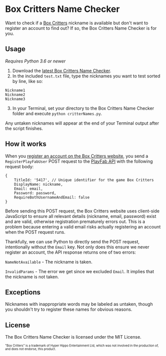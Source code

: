 # Box Critters Name Checker

Want to check if a [Box Critters](https://boxcritters.com/) nickname is available but don't want to register an account to find out? If so, the Box Critters Name Checker is for you.

## Usage

*Requires Python 3.6 or newer*

1. Download the [latest Box Critters Name Checker](https://github.com/TimTree/box-critters-name-checker/releases/latest).
2. In the included `test.txt` file, type the nicknames you want to test sorted by line, like so:
```
Nickname1
Nickname2
Nickname3
```
3. In your Terminal, set your directory to the Box Critters Name Checker folder and execute
`python critterNames.py`.

Any untaken nicknames will appear at the end of your Terminal output after the script finishes.

## How it works

When you [register an account on the Box Critters website](https://boxcritters.com/join/index.html), you send a `RegisterPlayFabUser` POST request to the [PlayFab API](https://docs.microsoft.com/en-us/rest/api/playfab/client/authentication/registerplayfabuser?view=playfab-rest) with the following request body:

```
{
    TitleId: '5417', // Unique identifier for the game Box Critters
    DisplayName: nickname,
    Email: email,
    Password: password,
    RequireBothUsernameAndEmail: false
}
```

Before sending this POST request, the Box Critters website uses client-side JavaScript to ensure all relevant details (nickname, email, password) exist and are valid, otherwise registration prematurely errors out. This is a problem because entering a valid email risks actually registering an account when the POST request runs.

Thankfully, we can use Python to directly send the POST request, intentionally without the `Email` key. Not only does this ensure we never register an account, the API response returns one of two errors:

`NameNotAvailable` - The nickname is taken.

`InvalidParams` - The error we get since we excluded `Email`. It implies that the nickname is not taken.

## Exceptions

Nicknames with inappropriate words may be labeled as untaken, though you shouldn't try to register these names for obvious reasons.

## License

The Box Critters Name Checker is licensed under the MIT License.

<sup><sub>"Box Critters" is a trademark of Hyper Hippo Entertainment Ltd, which was not involved in the production of, and does not endorse, this product.</sub></sup>